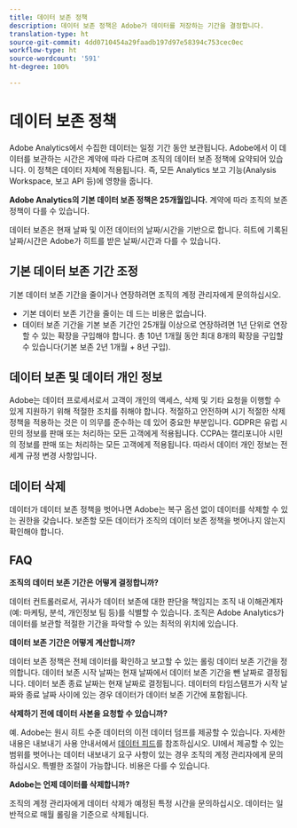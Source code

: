 ```yaml
---
title: 데이터 보존 정책
description: 데이터 보존 정책은 Adobe가 데이터를 저장하는 기간을 결정합니다.
translation-type: ht
source-git-commit: 4dd0710454a29faadb197d97e58394c753cec0ec
workflow-type: ht
source-wordcount: '591'
ht-degree: 100%

---
```



# 데이터 보존 정책

Adobe Analytics에서 수집한 데이터는 일정 기간 동안 보관됩니다. Adobe에서 이 데이터를 보관하는 시간은 계약에 따라 다르며 조직의 데이터 보존 정책에 요약되어 있습니다. 이 정책은 데이터 자체에 적용됩니다. 즉, 모든 Analytics 보고 기능(Analysis Workspace, 보고 API 등)에 영향을 줍니다.

**Adobe Analytics의 기본 데이터 보존 정책은 25개월입니다.** 계약에 따라 조직의 보존 정책이 다를 수 있습니다.

데이터 보존은 현재 날짜 및 이전 데이터의 날짜/시간을 기반으로 합니다. 히트에 기록된 날짜/시간은 Adobe가 히트를 받은 날짜/시간과 다를 수 있습니다.

## 기본 데이터 보존 기간 조정

기본 데이터 보존 기간을 줄이거나 연장하려면 조직의 계정 관리자에게 문의하십시오.

* 기본 데이터 보존 기간을 줄이는 데 드는 비용은 없습니다.
* 데이터 보존 기간을 기본 보존 기간인 25개월 이상으로 연장하려면 1년 단위로 연장할 수 있는 확장을 구입해야 합니다. 총 10년 1개월 동안 최대 8개의 확장을 구입할 수 있습니다(기본 보존 2년 1개월 + 8년 구입).

## 데이터 보존 및 데이터 개인 정보

Adobe는 데이터 프로세서로서 고객이 개인의 액세스, 삭제 및 기타 요청을 이행할 수 있게 지원하기 위해 적절한 조치를 취해야 합니다. 적절하고 안전하며 시기 적절한 삭제 정책을 적용하는 것은 이 의무를 준수하는 데 있어 중요한 부분입니다. GDPR은 유럽 시민의 정보를 판매 또는 처리하는 모든 고객에게 적용됩니다. CCPA는 캘리포니아 시민의 정보를 판매 또는 처리하는 모든 고객에게 적용됩니다. 따라서 데이터 개인 정보는 전 세계 규정 변경 사항입니다.

## 데이터 삭제

데이터가 데이터 보존 정책을 벗어나면 Adobe는 복구 옵션 없이 데이터를 삭제할 수 있는 권한을 갖습니다. 보존할 모든 데이터가 조직의 데이터 보존 정책을 벗어나지 않는지 확인해야 합니다.

## FAQ

**조직의 데이터 보존 기간은 어떻게 결정합니까?**

데이터 컨트롤러로서, 귀사가 데이터 보존에 대한 판단을 책임지는 조직 내 이해관계자(예: 마케팅, 분석, 개인정보 팀 등)를 식별할 수 있습니다. 조직은 Adobe Analytics가 데이터를 보관할 적절한 기간을 파악할 수 있는 최적의 위치에 있습니다.

**데이터 보존 기간은 어떻게 계산합니까?**

데이터 보존 정책은 전체 데이터를 확인하고 보고할 수 있는 롤링 데이터 보존 기간을 정의합니다. 데이터 보존 시작 날짜는 현재 날짜에서 데이터 보존 기간을 뺀 날짜로 결정됩니다. 데이터 보존 종료 날짜는 현재 날짜로 결정됩니다. 데이터의 타임스탬프가 시작 날짜와 종료 날짜 사이에 있는 경우 데이터가 데이터 보존 기간에 포함됩니다.

**삭제하기 전에 데이터 사본을 요청할 수 있습니까?**

예. Adobe는 원시 히트 수준 데이터의 이전 데이터 덤프를 제공할 수 있습니다. 자세한 내용은 내보내기 사용 안내서에서 [데이터 피드](/help/export/analytics-data-feed/data-feed-overview.md)를 참조하십시오. UI에서 제공할 수 있는 범위를 벗어나는 데이터 내보내기 요구 사항이 있는 경우 조직의 계정 관리자에게 문의하십시오. 특별한 조절이 가능합니다. 비용은 다를 수 있습니다.

**Adobe는 언제 데이터를 삭제합니까?**

조직의 계정 관리자에게 데이터 삭제가 예정된 특정 시간을 문의하십시오. 데이터는 일반적으로 매월 롤링을 기준으로 삭제됩니다.
